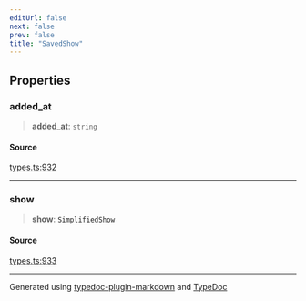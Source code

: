 ```yaml
---
editUrl: false
next: false
prev: false
title: "SavedShow"
---
```


## Properties

### added\_at

> **added\_at**: `string`

#### Source

[types.ts:932](https://github.com/fostertheweb/spotify-web-sdk/blob/e412602/src/types.ts#L932)

***

### show

> **show**: [`SimplifiedShow`](/api/interfaces/simplifiedshow/)

#### Source

[types.ts:933](https://github.com/fostertheweb/spotify-web-sdk/blob/e412602/src/types.ts#L933)

***

Generated using [typedoc-plugin-markdown](https://www.npmjs.com/package/typedoc-plugin-markdown) and [TypeDoc](https://typedoc.org/)
